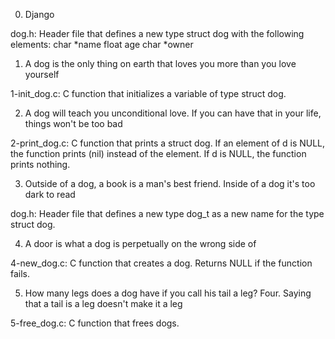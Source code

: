 0. Django

dog.h: Header file that defines a new type struct dog with the following elements:
char *name
float age
char *owner


1. A dog is the only thing on earth that loves you more than you love yourself

1-init_dog.c: C function that initializes a variable of type struct dog.


2. A dog will teach you unconditional love. If you can have that in your life, things won't be too bad

2-print_dog.c: C function that prints a struct dog.
If an element of d is NULL, the function prints (nil) instead of the element.
If d is NULL, the function prints nothing.


3. Outside of a dog, a book is a man's best friend. Inside of a dog it's too dark to read

dog.h: Header file that defines a new type dog_t as a new name for the type struct dog.


4. A door is what a dog is perpetually on the wrong side of

4-new_dog.c: C function that creates a dog.
Returns NULL if the function fails.


5. How many legs does a dog have if you call his tail a leg? Four. Saying that a tail is a leg doesn't make it a leg

5-free_dog.c: C function that frees dogs.
